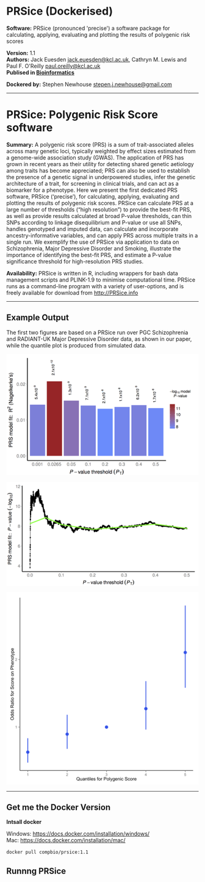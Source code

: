 # PRSice (Dockerised)

**Software:** PRSice (pronounced 'precise') a software package for calculating, applying, evaluating and plotting the results of polygenic risk scores  

**Version:** 1.1  
**Authors:** Jack Euesden <jack.euesden@kcl.ac.uk>, Cathryn M. Lewis and Paul F. O'Reilly <paul.oreilly@kcl.ac.uk>  
**Publised in [Bioinformatics](http://bioinformatics.oxfordjournals.org/content/early/2014/12/28/bioinformatics.btu848.abstract)**

**Dockered by:** Stephen Newhouse <stepen.j.newhouse@gmail.com>  

*********************

# PRSice: Polygenic Risk Score software

**Summary:** A polygenic risk score (PRS) is a sum of trait-associated alleles across many genetic loci, typically weighted by effect sizes estimated from a genome-wide association study (GWAS). The application of PRS has grown in recent years as their utility for detecting shared genetic aetiology among traits has become appreciated; PRS can also be used to establish the presence of a genetic signal in underpowered studies, infer the genetic architecture of a trait, for screening in clinical trials, and can act as a biomarker for a phenotype. Here we present the first dedicated PRS software, PRSice (‘precise’), for calculating, applying, evaluating and plotting the results of polygenic risk scores. PRSice can calculate PRS at a large number of thresholds (“high resolution”) to provide the best-fit PRS, as well as provide results calculated at broad P-value thresholds, can thin SNPs according to linkage disequilibrium and P-value or use all SNPs, handles genotyped and imputed data, can calculate and incorporate ancestry-informative variables, and can apply PRS across multiple traits in a single run. We exemplify the use of PRSice via application to data on Schizophrenia, Major Depressive Disorder and Smoking, illustrate the importance of identifying the best-fit PRS, and estimate a P-value significance threshold for high-resolution PRS studies.

**Availability:** PRSice is written in R, including wrappers for bash data management scripts and PLINK-1.9 to minimise computational time. PRSice runs as a command-line program with a variety of user-options, and is freely available for download from http://PRSice.info

*********************

## Example Output

The first two figures are based on a PRSice run over PGC Schizophrenia and RADIANT-UK Major Depressive Disorder data, as shown in our paper, while the quantile plot is produced from simulated data.

![fig1](/figs/PGC2_MANUSCRIPT_FIGURES_BARPLOT_2014-09-16-eps-converted-to.png)

![fig2](/figs/PGC2_MANUSCRIPT_FIGURES_POINTPLOT_2014-09-16-eps-converted-to.png)

![fig3](/figs/EXAMPLE_3_QUANTILES_1_QUANTILES_PLOT.png)

*********************

## Get me the Docker Version

**Intsall docker**  

Windows: https://docs.docker.com/installation/windows/  
Mac: https://docs.docker.com/installation/mac/  

```
docker pull compbio/prsice:1.1
```

## Runnng PRSice
